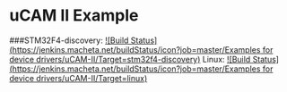 # uCAM II Example

###STM32F4-discovery: [![Build Status](https://jenkins.macheta.net/buildStatus/icon?job=master/Examples for device drivers/uCAM-II/Target=stm32f4-discovery)](https://jenkins.macheta.net/job/master/job/Examples%20for%20device%20drivers/job/uCAM-II/Target=stm32f4-discovery/)		Linux: [![Build Status](https://jenkins.macheta.net/buildStatus/icon?job=master/Examples for device drivers/uCAM-II/Target=linux)](https://jenkins.macheta.net/job/master/job/Examples%20for%20device%20drivers/job/uCAM-II/Target=linux/)

